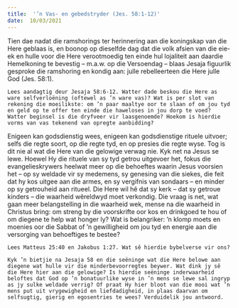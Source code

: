 ```yaml
---
title:  '’n Vas- en gebedstryder (Jes. 58:1-12)'
date:  10/03/2021
---
```


Tien dae nadat die ramshorings ter herinnering aan die koningskap van die Here geblaas is, en boonop op dieselfde dag dat die volk afsien van die eie-ek en hulle voor die Here verootmoedig ten einde hul lojaliteit aan daardie Hemelkoning te bevestig – m.a.w. op die Versoendag – blaas Jesaja figuurlik gesproke die ramshoring en kondig aan: julle rebelleerteen die Here julle God (Jes. 58:1).

`Lees aandagtig deur Jesaja 58:6-12. Watter dade beskou die Here as ware selfverloëning (oftewel as ’n ware vas)? Wat is per slot van rekening die moeilikste: om ’n paar maaltye oor te slaan of om jou tyd en geld op te offer ten einde die haweloses in jou dorp te voed? Watter beginsel is die dryfveer vir laasgenoemde? Hoekom is hierdie vorms van vas tekenend van opregte aanbidding?`

Enigeen kan godsdienstig wees, enigeen kan godsdienstige rituele uitvoer; selfs die regte soort, op die regte tyd, en op presies die regte wyse. Tog is dit nie al wat die Here van die gelowige verwag nie. Kyk net na Jesus se lewe. Hoewel Hy die rituele van sy tyd getrou uitgevoer het, fokus die evangelieskrywers heelwat meer op die behoeftes waarin Jesus voorsien het – op sy weldade vir sy medemens, sy genesing van die siekes, die feit dat hy kos uitgee aan die armes, en sy vergifnis van sondaars – en minder op sy getrouheid aan ritueel. Die Here wil hê dat sy kerk – dat sy getroue kinders – die waarheid wêreldwyd moet verkondig. Die vraag is net, wat gaan meer belangstelling in die waarheid wek, mense na die waarheid in Christus bring: om streng by die voorskrifte oor kos en drinkgoed te hou of om diegene te help wat honger ly? Wat is belangriker: ’n klomp moets en moenies oor die Sabbat of ’n gewilligheid om jou tyd en energie aan die versorging van behoeftiges te bestee?

`Lees Matteus 25:40 en Jakobus 1:27. Wat sê hierdie bybelverse vir ons?`

`Kyk ’n bietjie na Jesaja 58 en die seëninge wat die Here belowe aan diegene wat hulle vir die minderbevoorregtes beywer. Wat dink jy sê die Here hier aan die gelowige? Is hierdie seëninge inderwaarheid beloftes dat God op ’n bonatuurlike wyse in ’n mens se lewe sal ingryp as jy sulke weldade verrig? Of praat Hy hier bloot van die mooi wat ’n mens put uit vrygewigheid en liefdadigheid, in plaas daarvan om selfsugtig, gierig en egosentries te wees? Verduidelik jou antwoord.`